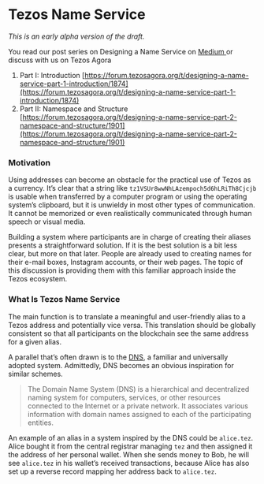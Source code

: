 # Tezos Name Service

_This is an early alpha version of the draft._

You read our post series on Designing a Name Service on [Medium ](https://medium.com/tezos-name-service)or discuss with us on Tezos Agora 

1. Part I: Introduction [https://forum.tezosagora.org/t/designing-a-name-service-part-1-introduction/1874](https://forum.tezosagora.org/t/designing-a-name-service-part-1-introduction/1874)
2. Part II: Namespace and Structure  [https://forum.tezosagora.org/t/designing-a-name-service-part-2-namespace-and-structure/1901](https://forum.tezosagora.org/t/designing-a-name-service-part-2-namespace-and-structure/1901)

### Motivation

Using addresses can become an obstacle for the practical use of Tezos as a currency. It’s clear that a string like `tz1VSUr8wwNhLAzempoch5d6hLRiTh8Cjcjb` is usable when transferred by a computer program or using the operating system’s clipboard, but it is unwieldy in most other types of communication. It cannot be memorized or even realistically communicated through human speech or visual media.

Building a system where participants are in charge of creating their aliases presents a straightforward solution. If it is the best solution is a bit less clear, but more on that later. People are already used to creating names for their e-mail boxes, Instagram accounts, or their web pages. The topic of this discussion is providing them with this familiar approach inside the Tezos ecosystem.

### What Is Tezos Name Service

The main function is to translate a meaningful and user-friendly alias to a Tezos address and potentially vice versa. This translation should be globally consistent so that all participants on the blockchain see the same address for a given alias.

A parallel that’s often drawn is to the [DNS](https://en.wikipedia.org/wiki/Domain_Name_System), a familiar and universally adopted system. Admittedly, DNS becomes an obvious inspiration for similar schemes.

> The Domain Name System \(DNS\) is a hierarchical and decentralized naming system for computers, services, or other resources connected to the Internet or a private network. It associates various information with domain names assigned to each of the participating entities.

An example of an alias in a system inspired by the DNS could be `alice.tez`. Alice bought it from the central registrar managing `tez` and then assigned it the address of her personal wallet. When she sends money to Bob, he will see `alice.tez` in his wallet’s received transactions, because Alice has also set up a reverse record mapping her address back to `alice.tez`.



